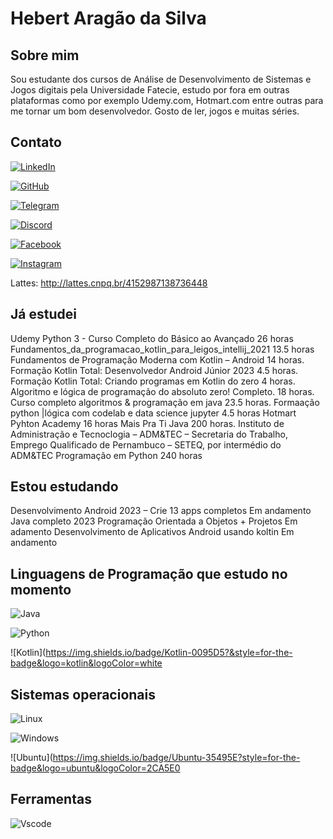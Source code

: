 # Hebert Aragão da Silva

## Sobre mim

Sou estudante dos cursos de Análise de Desenvolvimento de Sistemas e Jogos digitais  pela Universidade Fatecie, estudo por fora em outras plataformas como por exemplo Udemy.com, Hotmart.com entre outras  para me tornar um bom desenvolvedor. Gosto de ler, jogos e muitas séries.

## Contato

[![LinkedIn](https://img.shields.io/badge/LinkedIn-0077B5?style=for-the-badge&logo=linkedin&logoColor=white)](https://www.linkedin.com/in/hebert-arag%C3%A3o-da-silva//)

[![GitHub](https://img.shields.io/badge/GitHub-100000?style=for-the-badge&logo=github&logoColor=white)](https://github.com/hebertaragao)

[![Telegram](https://img.shields.io/badge/Telegram-000?style=for-the-badge&logo=telegram&logoColor=2CA5E0)](https://t.me/@HebertAragao)

[![Discord](https://img.shields.io/badge/Discord-7289DA?style=for-the-badge&logo=discord&logoColor=white)](https://https://discord.com/channels/@hebertaragao/)

[![Facebook](https://img.shields.io/badge/Facebook-1877F2?style=for-the-badge&logo=facebook&logoColor=white)](https://www.facebook.com/hebertaragao/)

[![Instagram](https://img.shields.io/badge/-Instagram-%23E4405F?style=for-the-badge&logo=instagram&logoColor=white)](https://www.instagram.com/hebert_aragao/)

Lattes:  http://lattes.cnpq.br/4152987138736448

## Já estudei
Udemy
Python 3 - Curso Completo do Básico ao Avançado
26 horas
Fundamentos_da_programacao_kotlin_para_leigos_intellij_2021
13.5 horas
Fundamentos de Programação Moderna com Kotlin – Android
14 horas.
Formação Kotlin Total: Desenvolvedor Android Júnior 2023
4.5 horas.
Formação Kotlin Total: Criando programas em Kotlin do zero
4 horas.
Algoritmo e lógica de programação do absoluto zero! Completo.
18 horas.
Curso completo algoritmos & programação em java
23.5 horas.
Formaação python |lógica com codelab e data science jupyter
4.5 horas
Hotmart
Pyhton Academy 
16 horas
Mais Pra Ti
Java 
200 horas.
Instituto de Administração e Tecnoclogia – ADM&TEC – Secretaria do Trabalho, 
Emprego Qualificado de Pernambuco – SETEQ, por intermédio do ADM&TEC
Programação em Python 
240 horas

## Estou estudando
Desenvolvimento Android 2023 – Crie 13 apps completos
Em andamento
Java completo 2023 Programação Orientada a Objetos + Projetos
Em adamento
Desenvolvimento de Aplicativos Android usando koltin 
Em andamento

## Linguagens de Programação que estudo no momento

![Java](https://img.shields.io/badge/java-%23ED8B00.svg?style=for-the-badge&logo=openjdk&logoColor=white)

![Python](https://img.shields.io/badge/python-3670A0?style=for-the-badge&logo=python&logoColor=ffdd54)

![Kotlin](https://img.shields.io/badge/Kotlin-0095D5?&style=for-the-badge&logo=kotlin&logoColor=white

## Sistemas operacionais

![Linux](https://img.shields.io/badge/Linux-000?style=for-the-badge&logo=linux&logoColor=FCC624)

![Windows](https://img.shields.io/badge/Windows-000?style=for-the-badge&logo=windows&logoColor=2CA5E0)

![Ubuntu](https://img.shields.io/badge/Ubuntu-35495E?style=for-the-badge&logo=ubuntu&logoColor=2CA5E0

## Ferramentas

![Vscode](https://img.shields.io/badge/Vscode-007ACC?style=for-the-badge&logo=visual-studio-code&logoColor=white)